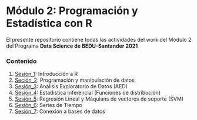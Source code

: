 # Módulo 2: Programación y Estadística con R
El presente repositorio contiene todas las actividades del work del Módulo 2 del Programa **Data Science de BEDU-Santander 2021**

### Contenido
1. [Sesión_1](https://github.com/LIZZETHGOMEZ/BEDU-Santander-2021/tree/main/Programaci%C3%B3n%20y%20Estad%C3%ADstica%20con%20R/sesion_1): Introducción a R
2. [Seción_2](https://github.com/LIZZETHGOMEZ/BEDU-Santander-2021/tree/main/Programaci%C3%B3n%20y%20Estad%C3%ADstica%20con%20R/sesion_2): Programación y manipulación de datos
3. [Sesión_3](https://github.com/LIZZETHGOMEZ/BEDU-Santander-2021/tree/main/Programaci%C3%B3n%20y%20Estad%C3%ADstica%20con%20R/sesion_3): Análisis Exploratorio de Datos (AED)
4. [Sesión_4](https://github.com/LIZZETHGOMEZ/BEDU-Santander-2021/tree/main/Programaci%C3%B3n%20y%20Estad%C3%ADstica%20con%20R/sesion_4): Estadistica Inferencial (Funciones de distribución)
5. [Sesión_5](https://github.com/LIZZETHGOMEZ/BEDU-Santander-2021/tree/main/Programaci%C3%B3n%20y%20Estad%C3%ADstica%20con%20R/sesion_5): Regresión Lineal y Máquians de vectores de soporte (SVM)
6. [Sesión_6](https://github.com/LIZZETHGOMEZ/BEDU-Santander-2021/tree/main/Programaci%C3%B3n%20y%20Estad%C3%ADstica%20con%20R/sesion_6): Series de Tiempo
7. [Sesión_7](https://github.com/LIZZETHGOMEZ/BEDU-Santander-2021/tree/main/Programaci%C3%B3n%20y%20Estad%C3%ADstica%20con%20R/sesion_7): Conexión a bases de datos
